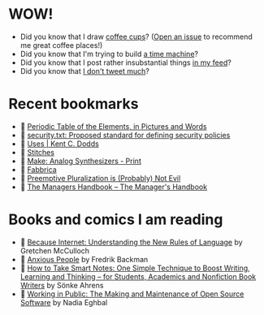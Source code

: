 # WOW!

- Did you know that I draw [coffee cups](https://papercups.mamuso.net/)? ([Open an issue](https://github.com/mamuso/papercups/issues) to recommend me great coffee places!)
- Did you know that I'm trying to build [a time machine](https://github.com/mamuso/fluxcapacitor)?
- Did you know that I post rather insubstantial things [in my feed](https://feed.mamuso.net/)?
- Did you know that [I don't tweet much](https://twitter.com/mamuso)?

# Recent bookmarks

- 👀 [Periodic Table of the Elements, in Pictures and Words](https://elements.wlonk.com/index.htm)
- 👀 [security.txt: Proposed standard for defining security policies](https://securitytxt.org/)
- 👀 [Uses | Kent C. Dodds](https://kentcdodds.com/uses/)
- 👀 [Stitches](https://stitches.dev/)
- 👀 [Make: Analog Synthesizers - Print](https://www.makershed.com/products/make-analog-synthesizers)
- 👀 [Fabbrica](https://www.cinetype.com/fabbrica)
- 👀 [Preemptive Pluralization is (Probably) Not Evil](https://www.swyx.io/preemptive-pluralization/)
- 👀 [The Managers Handbook – The Manager's Handbook](https://themanagershandbook.com/)


# Books and comics I am reading

- 📘 [Because Internet: Understanding the New Rules of Language](https://www.goodreads.com/book/show/37834053) by Gretchen McCulloch
- 📘 [Anxious People](https://www.goodreads.com/book/show/49534036) by Fredrik Backman
- 📘 [How to Take Smart Notes: One Simple Technique to Boost Writing, Learning and Thinking – for Students, Academics and Nonfiction Book Writers](https://www.goodreads.com/book/show/34507927) by Sönke Ahrens
- 📘 [Working in Public: The Making and Maintenance of Open Source Software](https://www.goodreads.com/book/show/54140556) by Nadia Eghbal


